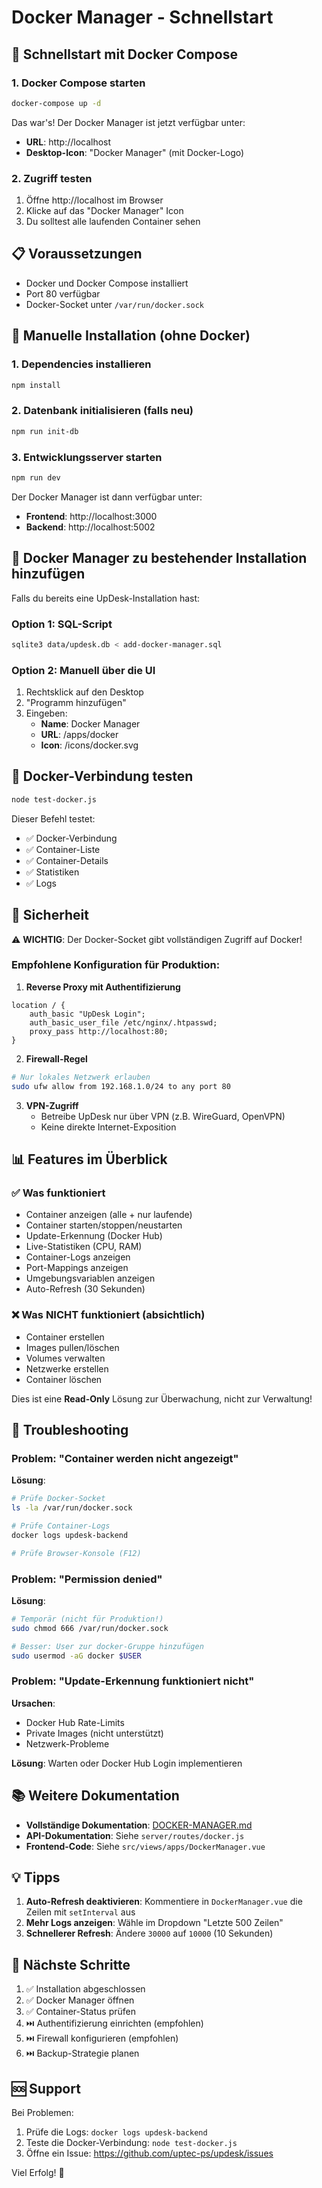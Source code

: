 # Docker Manager - Schnellstart

## 🚀 Schnellstart mit Docker Compose

### 1. Docker Compose starten
```bash
docker-compose up -d
```

Das war's! Der Docker Manager ist jetzt verfügbar unter:
- **URL**: http://localhost
- **Desktop-Icon**: "Docker Manager" (mit Docker-Logo)

### 2. Zugriff testen
1. Öffne http://localhost im Browser
2. Klicke auf das "Docker Manager" Icon
3. Du solltest alle laufenden Container sehen

## 📋 Voraussetzungen

- Docker und Docker Compose installiert
- Port 80 verfügbar
- Docker-Socket unter `/var/run/docker.sock`

## 🔧 Manuelle Installation (ohne Docker)

### 1. Dependencies installieren
```bash
npm install
```

### 2. Datenbank initialisieren (falls neu)
```bash
npm run init-db
```

### 3. Entwicklungsserver starten
```bash
npm run dev
```

Der Docker Manager ist dann verfügbar unter:
- **Frontend**: http://localhost:3000
- **Backend**: http://localhost:5002

## 🐳 Docker Manager zu bestehender Installation hinzufügen

Falls du bereits eine UpDesk-Installation hast:

### Option 1: SQL-Script
```bash
sqlite3 data/updesk.db < add-docker-manager.sql
```

### Option 2: Manuell über die UI
1. Rechtsklick auf den Desktop
2. "Programm hinzufügen"
3. Eingeben:
   - **Name**: Docker Manager
   - **URL**: /apps/docker
   - **Icon**: /icons/docker.svg

## 🧪 Docker-Verbindung testen

```bash
node test-docker.js
```

Dieser Befehl testet:
- ✅ Docker-Verbindung
- ✅ Container-Liste
- ✅ Container-Details
- ✅ Statistiken
- ✅ Logs

## 🔐 Sicherheit

⚠️ **WICHTIG**: Der Docker-Socket gibt vollständigen Zugriff auf Docker!

### Empfohlene Konfiguration für Produktion:

1. **Reverse Proxy mit Authentifizierung**
```nginx
location / {
    auth_basic "UpDesk Login";
    auth_basic_user_file /etc/nginx/.htpasswd;
    proxy_pass http://localhost:80;
}
```

2. **Firewall-Regel**
```bash
# Nur lokales Netzwerk erlauben
sudo ufw allow from 192.168.1.0/24 to any port 80
```

3. **VPN-Zugriff**
   - Betreibe UpDesk nur über VPN (z.B. WireGuard, OpenVPN)
   - Keine direkte Internet-Exposition

## 📊 Features im Überblick

### ✅ Was funktioniert
- Container anzeigen (alle + nur laufende)
- Container starten/stoppen/neustarten
- Update-Erkennung (Docker Hub)
- Live-Statistiken (CPU, RAM)
- Container-Logs anzeigen
- Port-Mappings anzeigen
- Umgebungsvariablen anzeigen
- Auto-Refresh (30 Sekunden)

### ❌ Was NICHT funktioniert (absichtlich)
- Container erstellen
- Images pullen/löschen
- Volumes verwalten
- Netzwerke erstellen
- Container löschen

Dies ist eine **Read-Only** Lösung zur Überwachung, nicht zur Verwaltung!

## 🐛 Troubleshooting

### Problem: "Container werden nicht angezeigt"
**Lösung**:
```bash
# Prüfe Docker-Socket
ls -la /var/run/docker.sock

# Prüfe Container-Logs
docker logs updesk-backend

# Prüfe Browser-Konsole (F12)
```

### Problem: "Permission denied"
**Lösung**:
```bash
# Temporär (nicht für Produktion!)
sudo chmod 666 /var/run/docker.sock

# Besser: User zur docker-Gruppe hinzufügen
sudo usermod -aG docker $USER
```

### Problem: "Update-Erkennung funktioniert nicht"
**Ursachen**:
- Docker Hub Rate-Limits
- Private Images (nicht unterstützt)
- Netzwerk-Probleme

**Lösung**: Warten oder Docker Hub Login implementieren

## 📚 Weitere Dokumentation

- **Vollständige Dokumentation**: [DOCKER-MANAGER.md](DOCKER-MANAGER.md)
- **API-Dokumentation**: Siehe `server/routes/docker.js`
- **Frontend-Code**: Siehe `src/views/apps/DockerManager.vue`

## 💡 Tipps

1. **Auto-Refresh deaktivieren**: Kommentiere in `DockerManager.vue` die Zeilen mit `setInterval` aus
2. **Mehr Logs anzeigen**: Wähle im Dropdown "Letzte 500 Zeilen"
3. **Schnellerer Refresh**: Ändere `30000` auf `10000` (10 Sekunden)

## 🎯 Nächste Schritte

1. ✅ Installation abgeschlossen
2. ✅ Docker Manager öffnen
3. ✅ Container-Status prüfen
4. ⏭️ Authentifizierung einrichten (empfohlen)
5. ⏭️ Firewall konfigurieren (empfohlen)
6. ⏭️ Backup-Strategie planen

## 🆘 Support

Bei Problemen:
1. Prüfe die Logs: `docker logs updesk-backend`
2. Teste die Docker-Verbindung: `node test-docker.js`
3. Öffne ein Issue: https://github.com/uptec-ps/updesk/issues

Viel Erfolg! 🚀